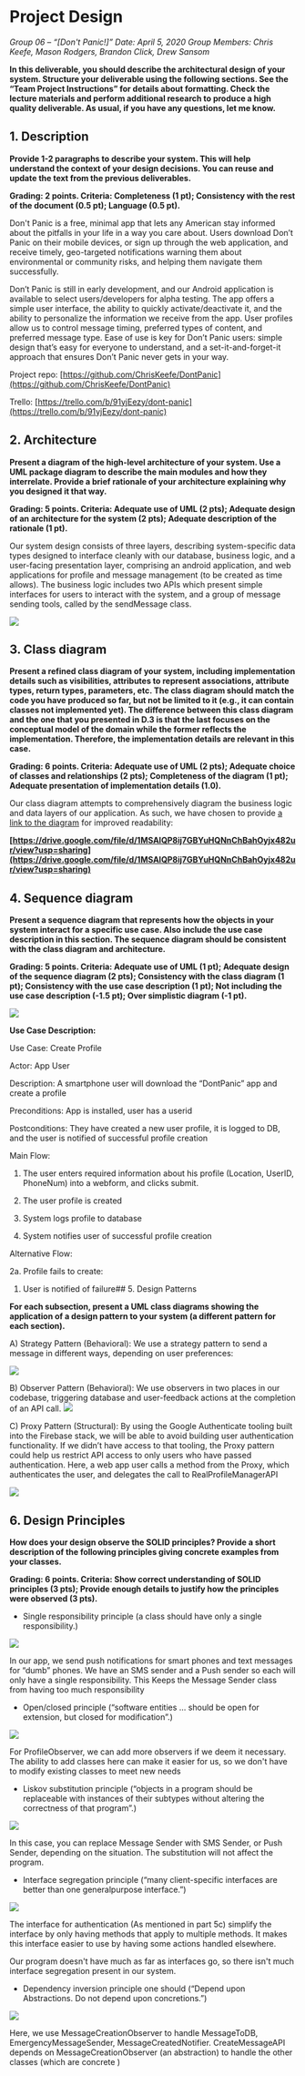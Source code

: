 
# Project Design

_Group 06 – “[Don't Panic!]”
Date: April 5, 2020
Group Members: Chris Keefe, Mason Rodgers, Brandon Click, Drew Sansom_

__In this deliverable, you should describe the architectural design of your system. Structure your deliverable using the following sections. See the “Team Project Instructions” for details about formatting. Check the lecture materials and perform additional research to produce a high quality deliverable. As usual, if you have any questions, let me know.__



## 1. Description

__Provide 1-2 paragraphs to describe your system. This will help understand the context of
your design decisions. You can reuse and update the text from the previous deliverables.__

__Grading: 2 points. Criteria: Completeness (1 pt); Consistency with the rest of the document (0.5 pt); Language (0.5 pt).__

Don't Panic is a free, minimal app that lets any American stay informed about the pitfalls in your life in a way you care about. Users download Don’t Panic on their mobile devices, or sign up through the web application, and receive timely, geo-targeted notifications warning them about environmental or community risks, and helping them navigate them successfully.

Don’t Panic is still in early development, and our Android application is available to select users/developers for alpha testing. The app offers a simple user interface, the ability to quickly activate/deactivate it, and the ability to personalize the information we receive from the app. User profiles allow us to control message timing, preferred types of content, and preferred message type. Ease of use is key for Don’t Panic users: simple design that’s easy for everyone to understand, and a set-it-and-forget-it approach that ensures Don’t Panic never gets in your way.

Project repo: [https://github.com/ChrisKeefe/DontPanic](https://github.com/ChrisKeefe/DontPanic)

Trello: [https://trello.com/b/91yjEezy/dont-panic](https://trello.com/b/91yjEezy/dont-panic)



## 2. Architecture

__Present a diagram of the high-level architecture of your system. Use a UML package diagram to describe the main modules and how they interrelate. Provide a brief rationale of your architecture explaining why you designed it that way.__

__Grading: 5 points. Criteria: Adequate use of UML (2 pts); Adequate design of an architecture for the system (2 pts); Adequate description of the rationale (1 pt).__

Our system design consists of three layers, describing system-specific data types designed to interface cleanly with our database, business logic, and a user-facing presentation layer, comprising an android application, and web applications for profile and message management (to be created as time allows). The business logic includes two APIs which present simple interfaces for users to interact with the system, and a group of message sending tools, called by the sendMessage class.

**![](https://lh5.googleusercontent.com/L9RY59Hqmdx4i-PFXYHnoPHflma4ytZtf9PdfggYGz8rZgktTCebMSFeYajVPKC6a6SuY37XUl4ma0gthnYolbKxKhTQl39oRqct0I-95K-SyizofAGQ0Dlpayt4L2RIpuQ-ypjG)**
## 3. Class diagram

__Present a refined class diagram of your system, including implementation details such as visibilities, attributes to represent associations, attribute types, return types, parameters, etc. The class diagram should match the code you have produced so far, but not be limited to it (e.g., it can contain classes not implemented yet). The difference between this class diagram and the one that you presented in D.3 is that the last focuses on the conceptual model of the domain while the former reflects the implementation. Therefore, the implementation details are relevant in this case.__

__Grading: 6 points. Criteria: Adequate use of UML (2 pts); Adequate choice of classes and relationships (2 pts); Completeness of the diagram (1 pt); Adequate presentation of implementation details (1.0).__

Our class diagram attempts to comprehensively diagram the business logic and data layers of our application. As such, we have chosen to provide [a link to the diagram](https://drive.google.com/file/d/1MSAlQP8ij7GBYuHQNnChBahOyjx482ur/view?usp=sharing) for improved readability:

**[https://drive.google.com/file/d/1MSAlQP8ij7GBYuHQNnChBahOyjx482ur/view?usp=sharing](https://drive.google.com/file/d/1MSAlQP8ij7GBYuHQNnChBahOyjx482ur/view?usp=sharing)**

## 4. Sequence diagram

__Present a sequence diagram that represents how the objects in your system interact for a specific use case. Also include the use case description in this section. The sequence diagram should be consistent with the class diagram and architecture.__

__Grading: 5 points. Criteria: Adequate use of UML (1 pt); Adequate design of the sequence diagram (2 pts); Consistency with the class diagram (1 pt); Consistency with the use case description (1 pt); Not including the use case description (-1.5 pt); Over simplistic diagram (-1 pt).__

**![](https://lh5.googleusercontent.com/8lKRaYvIXx2ypbheMtQPFbuHT-4cxvIg44Jr9Med-hZ_NhFqpoHgiUiv-d7CCNzUv5kAqdhdTuX9DZjWxJknWQt7skofJ-UQ-rNiJxXHb_bVvyvYp1g_0Lq66oIUIuIfMau0LLTd)**


__Use Case Description:__

Use Case: Create Profile

Actor: App User

Description: A smartphone user will download the “DontPanic” app and create a profile

Preconditions: App is installed, user has a userid

Postconditions: They have created a new user profile, it is logged to DB, and the user is notified of successful profile creation

Main Flow:

1.  The user enters required information about his profile (Location, UserID, PhoneNum) into a webform, and clicks submit.

2.  The user profile is created

3.  System logs profile to database

4.  System notifies user of successful profile creation

Alternative Flow:

2a. Profile fails to create:  
1. User is notified of failure## 5. Design Patterns

__For each subsection, present a UML class diagrams showing the application of a design pattern to your system (a different pattern for each section).__

A) Strategy Pattern (Behavioral): We use a strategy pattern to send a message in different ways, depending on user preferences:

![](https://lh4.googleusercontent.com/kDkCFa-OmdvT4OJV-DDFZPZBI3zPN7h7_ZPsOZqMZHyEQSsXnYu_EY1uhcywNp972KJeTTBLcc2KaL1Ey9EnzhdmxSAHqSVUzD1hlzXddcwX7iCcNdIpRPDolcQ2zqAn0HSPTWDr)

B) Observer Pattern (Behavioral): We use observers in two places in our codebase, triggering database and user-feedback actions at the completion of an API call.
![](https://lh6.googleusercontent.com/1HENpaNuonSdeWsjDaElF2wq6DptjXFnXFSIYgwfLUFuGcN0i7MVdcswAvlQ0isThH3tYmzrkZyqEvVSnU3EcKcJ2cw3KRodPWF1zmakjWBbvuGFzf0voDPADCyvpPcvhKaiDOZx)

C) Proxy Pattern (Structural): By using the Google Authenticate tooling built into the Firebase stack, we will be able to avoid building user authentication functionality. If we didn’t have access to that tooling, the Proxy pattern could help us restrict API access to only users who have passed authentication. Here, a web app user calls a method from the Proxy, which authenticates the user, and delegates the call to RealProfileManagerAPI


![](https://lh5.googleusercontent.com/u2bT5F4tm4zh7WBLlq8D93tjl34FcNpTPLRHdSxLq11qfm5OHCvoBb2anAEloX1bPbyhvkx17OGI3Opq_-zJdvx58EDrtf12e2MDbkFoEebVtdedaJNJS_aAEXFy2_PUPMTOBlug)



## 6. Design Principles

__How does your design observe the SOLID principles? Provide a short description of the following principles giving concrete examples from your classes.__

__Grading: 6 points. Criteria: Show correct understanding of SOLID principles (3 pts); Provide enough details to justify how the principles were observed (3 pts).__

-   Single responsibility principle (a class should have only a single responsibility.)


![](https://lh6.googleusercontent.com/HWy39uQp10f5AeLGBuYvCZqN6oIWNWcsM719jrJVafRg_xhC0F_U7P1CqYtouJOgybGSp34adsaPFjuReYyfzgAPpabqJsvK_E89tThC-MgswyFcg6PXzywfixcxnYo58mmRdDs9)

In our app, we send push notifications for smart phones and text messages for “dumb” phones. We have an SMS sender and a Push sender so each will only have a single responsibility. This Keeps the Message Sender class from having too much responsibility



-   Open/closed principle (“software entities … should be open for extension, but closed for modification”.)


![](https://lh3.googleusercontent.com/SHPJOQHbo8gI-gah9ZVVUN3uT9jDMXnqmeuVpJxBGKX0STagxQAETUbu8TdGEZJejxHMfL1rqX9R2X5uQZn6anryTLibGbICjoOWm4tJn8cwxs-Vr3CaQV9be34FvMuXu-oN4ozr)

For ProfileObserver, we can add more observers if we deem it necessary. The ability to add classes here can make it easier for us, so we don't have to modify existing classes to meet new needs



-   Liskov substitution principle (“objects in a program should be replaceable with instances of their subtypes without altering the correctness of that program”.)




![](https://lh6.googleusercontent.com/HWy39uQp10f5AeLGBuYvCZqN6oIWNWcsM719jrJVafRg_xhC0F_U7P1CqYtouJOgybGSp34adsaPFjuReYyfzgAPpabqJsvK_E89tThC-MgswyFcg6PXzywfixcxnYo58mmRdDs9)

In this case, you can replace Message Sender with SMS Sender, or Push Sender, depending on the situation. The substitution will not affect the program.



-   Interface segregation principle (“many client-specific interfaces are better than one generalpurpose interface.”)


![](https://lh5.googleusercontent.com/u2bT5F4tm4zh7WBLlq8D93tjl34FcNpTPLRHdSxLq11qfm5OHCvoBb2anAEloX1bPbyhvkx17OGI3Opq_-zJdvx58EDrtf12e2MDbkFoEebVtdedaJNJS_aAEXFy2_PUPMTOBlug)



The interface for authentication (As mentioned in part 5c) simplify the interface by only having methods that apply to multiple methods. It makes this interface easier to use by having some actions handled elsewhere.



Our program doesn't have much as far as interfaces go, so there isn't much interface segregation present in our system.



-   Dependency inversion principle one should (“Depend upon Abstractions. Do not depend upon concretions.”)




![](https://lh5.googleusercontent.com/nuOPmbkMpCt2pU0wNOtjSAJaAW9uR7ptGfDVgnELyNeE77hmC2ohC8lPDgtRjZSLof_HWjLtk-lHuO_cq24Zjlx9nQm80fCvE5nI1Uvx6H1GAH-rGu3ZjVuDJJ4Pqi5cxOSxyo1r)

Here, we use MessageCreationObserver to handle MessageToDB, EmergencyMessageSender, MessageCreatedNotifier. CreateMessageAPI depends on MessageCreationObserver (an abstraction) to handle the other classes (which are concrete )
